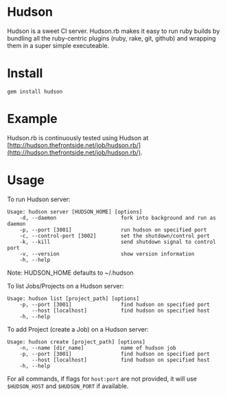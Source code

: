 Hudson
======

Hudson is a sweet CI server. Hudson.rb makes it easy
to run ruby builds by bundling all the ruby-centric plugins 
(ruby, rake, git, github) and wrapping them in a super simple 
executeable.

Install
=======

    gem install hudson

Example
=======

Hudson.rb is continuously tested using Hudson at [http://hudson.thefrontside.net/job/hudson.rb/](http://hudson.thefrontside.net/job/hudson.rb/).

Usage
=====

To run Hudson server:

    Usage: hudson server [HUDSON_HOME] [options]
        -d, --daemon                     fork into background and run as daemon
        -p, --port [3001]                run hudson on specified port 
        -c, --control-port [3002]        set the shutdown/control port
        -k, --kill                       send shutdown signal to control port
        -v, --version                    show version information
        -h, --help

Note: HUDSON_HOME defaults to ~/.hudson

To list Jobs/Projects on a Hudson server:

    Usage: hudson list [project_path] [options]
        -p, --port [3001]                find hudson on specified port
            --host [localhost]           find hudson on specified host
        -h, --help

To add Project (create a Job) on a Hudson server:

    Usage: hudson create [project_path] [options]
        -n, --name [dir_name]            name of hudson job
        -p, --port [3001]                find hudson on specified port
            --host [localhost]           find hudson on specified host
        -h, --help

For all commands, if flags for `host:port` are not provided, it will use `$HUDSON_HOST` and `$HUDSON_PORT` if available.

